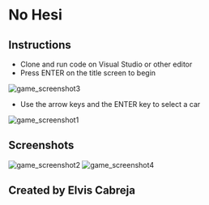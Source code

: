 # No Hesi

## Instructions

- Clone and run code on Visual Studio or other editor
- Press ENTER on the title screen to begin


![game_screenshot3](https://user-images.githubusercontent.com/47250747/147636566-cd184406-734e-4fe0-86dc-7f518833d597.png)

- Use the arrow keys and the ENTER key to select a car


![game_screenshot1](https://user-images.githubusercontent.com/47250747/147636476-8673ff2b-7364-46d7-88ba-b8dec15cd6c5.png)

## Screenshots
![game_screenshot2](https://user-images.githubusercontent.com/47250747/147636585-51d46ba8-c51c-4db1-bdcf-9a062ca28ab8.png)
![game_screenshot4](https://user-images.githubusercontent.com/47250747/147636599-3ca44eb6-f27e-435c-b007-e234b1622e11.png)

## Created by Elvis Cabreja

